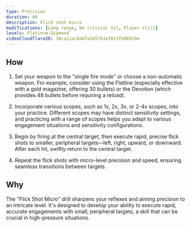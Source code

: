 ```yaml
---
type: Precision
duration: 60
description: Flick shot micro
modifications: [Long range, No critical hit, Player still]
levels: Platinum-Diamond
videoCloudflareID: 38ca11ac8a6fa3d57b1ef813fb0b919e
---
```


## How

1. Set your weapon to the "single fire mode" or choose a non-automatic weapon. For example, consider using the Flatline (especially effective with a gold magazine, offering 30 bullets) or the Devotion (which provides 48 bullets before requiring a reload).

2. Incorporate various scopes, such as 1x, 2x, 3x, or 2-4x scopes, into your practice. Different scopes may have distinct sensitivity settings, and practicing with a range of scopes helps you adapt to various engagement situations and sensitivity configurations.

3. Begin by firing at the central target, then execute rapid, precise flick shots to smaller, peripheral targets—left, right, upward, or downward. After each hit, swiftly return to the central target.

4. Repeat the flick shots with micro-level precision and speed, ensuring seamless transitions between targets.

## Why

The "Flick Shot Micro" drill sharpens your reflexes and aiming precision to an intricate level. It's designed to develop your ability to execute rapid, accurate engagements with small, peripheral targets, a skill that can be crucial in high-pressure situations.
